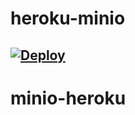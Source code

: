 # heroku-minio
## [![Deploy](https://www.herokucdn.com/deploy/button.png)](https://heroku.com/deploy)
# minio-heroku
